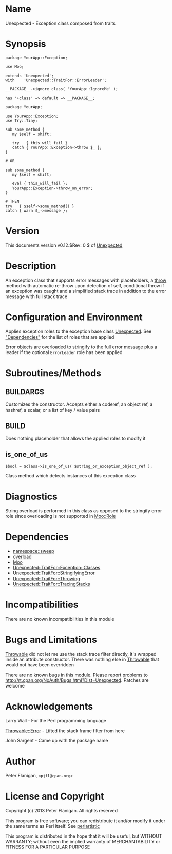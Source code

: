 # Name

Unexpected - Exception class composed from traits

# Synopsis

    package YourApp::Exception;

    use Moo;

    extends 'Unexpected';
    with    'Unexpected::TraitFor::ErrorLeader';

    __PACKAGE__->ignore_class( 'YourApp::IgnoreMe' );

    has '+class' => default => __PACKAGE__;

    package YourApp;

    use YourApp::Exception;
    use Try::Tiny;

    sub some_method {
       my $self = shift;

       try   { this_will_fail }
       catch { YourApp::Exception->throw $_ };
    }

    # OR

    sub some_method {
       my $self = shift;

       eval { this_will_fail };
       YourApp::Exception->throw_on_error;
    }

    # THEN
    try   { $self->some_method() }
    catch { warn $_->message };

# Version

This documents version v0.12.$Rev: 0 $ of [Unexpected](https://metacpan.org/module/Unexpected)

# Description

An exception class that supports error messages with placeholders, a
[throw](https://metacpan.org/module/Unexpected::TraitFor::Throwing#throw) method with automatic
re-throw upon detection of self, conditional throw if an exception was
caught and a simplified stack trace in addition to the error message
with full stack trace

# Configuration and Environment

Applies exception roles to the exception base class [Unexpected](https://metacpan.org/module/Unexpected). See
["Dependencies"](#Dependencies) for the list of roles that are applied

Error objects are overloaded to stringify to the full error message
plus a leader if the optional `ErrorLeader` role has been applied

# Subroutines/Methods

## BUILDARGS

Customizes the constructor. Accepts either a coderef, an object ref,
a hashref, a scalar, or a list of key / value pairs

## BUILD

Does nothing placeholder that allows the applied roles to modify it

## is\_one\_of\_us

    $bool = $class->is_one_of_us( $string_or_exception_object_ref );

Class method which detects instances of this exception class

# Diagnostics

String overload is performed in this class as opposed to the stringify
error role since overloading is not supported in [Moo::Role](https://metacpan.org/module/Moo::Role)

# Dependencies

- [namespace::sweep](https://metacpan.org/module/namespace::sweep)
- [overload](https://metacpan.org/module/overload)
- [Moo](https://metacpan.org/module/Moo)
- [Unexpected::TraitFor::Exception::Classes](https://metacpan.org/module/Unexpected::TraitFor::Exception::Classes)
- [Unexpected::TraitFor::StringifyingError](https://metacpan.org/module/Unexpected::TraitFor::StringifyingError)
- [Unexpected::TraitFor::Throwing](https://metacpan.org/module/Unexpected::TraitFor::Throwing)
- [Unexpected::TraitFor::TracingStacks](https://metacpan.org/module/Unexpected::TraitFor::TracingStacks)

# Incompatibilities

There are no known incompatibilities in this module

# Bugs and Limitations

[Throwable](https://metacpan.org/module/Throwable) did not let me use the stack trace filter directly, it's wrapped
inside an attribute constructor. There was nothing else in [Throwable](https://metacpan.org/module/Throwable)
that would not have been overridden

There are no known bugs in this module.  Please report problems to
http://rt.cpan.org/NoAuth/Bugs.html?Dist=Unexpected. Patches
are welcome

# Acknowledgements

Larry Wall - For the Perl programming language

[Throwable::Error](https://metacpan.org/module/Throwable::Error) - Lifted the stack frame filter from here

John Sargent - Came up with the package name

# Author

Peter Flanigan, `<pjfl@cpan.org>`

# License and Copyright

Copyright (c) 2013 Peter Flanigan. All rights reserved

This program is free software; you can redistribute it and/or modify it
under the same terms as Perl itself. See [perlartistic](https://metacpan.org/module/perlartistic)

This program is distributed in the hope that it will be useful,
but WITHOUT WARRANTY; without even the implied warranty of
MERCHANTABILITY or FITNESS FOR A PARTICULAR PURPOSE
